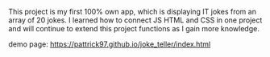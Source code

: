 This project is my first 100% own app, which is displaying IT jokes from an array of 20 jokes. 
I learned how to connect JS HTML and CSS in one project and will continue to extend this project functions as I gain more knowledge.

demo page: https://pattrick97.github.io/joke_teller/index.html
